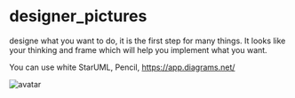 # designer_pictures
designe what you want to do, it is the first step for many things. It looks like your thinking and frame which will help you implement what you want.

You can use white StarUML,
            Pencil,
            https://app.diagrams.net/
            
![avatar](https://pakydu.github.io/image/4.jfif)
